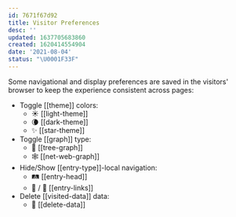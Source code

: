 ```yaml
---
id: 7671f67d92
title: Visitor Preferences
desc: ''
updated: 1637705683860
created: 1620414554904
date: '2021-08-04'
status: "\U0001F33F"
---
```


Some navigational and display preferences are saved in the visitors' browser to keep the experience consistent across pages:

- Toggle [[theme]] colors:
  - ☀️ [[light-theme]]
  - 🌘 [[dark-theme]]
  - ✨ [[star-theme]]
- Toggle [[graph]] type:
  - 🌳 [[tree-graph]]
  - 🕸 [[net-web-graph]]
- Hide/Show [[entry-type]]-local navigation:
  - 🛤 [[entry-head]]
  - 🚏 / 🧺 [[entry-links]]
- Delete [[visited-data]] data:
  - 🧹 [[delete-data]]
